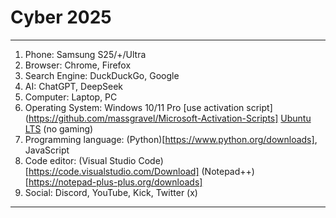 # Cyber 2025

---
1. Phone: Samsung S25/+/Ultra
2. Browser: Chrome, Firefox
3. Search Engine: DuckDuckGo, Google
4. AI: ChatGPT, DeepSeek
5. Computer: Laptop, PC
6. Operating System: Windows 10/11 Pro [use activation script](https://github.com/massgravel/Microsoft-Activation-Scripts] [Ubuntu LTS](https://ubuntu.com/download/desktop) (no gaming)
7. Programming language: (Python)[https://www.python.org/downloads], JavaScript
8. Code editor: (Visual Studio Code)[https://code.visualstudio.com/Download] (Notepad++)[https://notepad-plus-plus.org/downloads]
9. Social: Discord, YouTube, Kick, Twitter (x)
---

